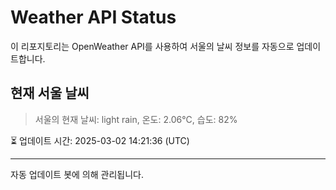 
# Weather API Status

이 리포지토리는 OpenWeather API를 사용하여 서울의 날씨 정보를 자동으로 업데이트합니다.

## 현재 서울 날씨
> 서울의 현재 날씨: light rain, 온도: 2.06°C, 습도: 82%

⏳ 업데이트 시간: 2025-03-02 14:21:36 (UTC)

---
자동 업데이트 봇에 의해 관리됩니다.
